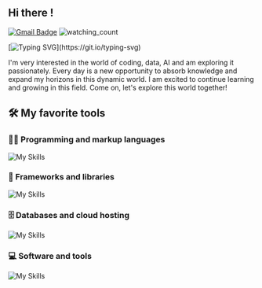## Hi there !

[![Gmail Badge](https://img.shields.io/badge/-Gmail-c14438?style=flat-square&logo=Gmail&logoColor=white&link=mailto:denayativanie@gmail.com)](mailto:denayativanie@gmail.com)
<img src="https://komarev.com/ghpvc/?username=CruzNadin&color=brightgreen" alt="watching_count" />

[![Typing SVG](https://readme-typing-svg.herokuapp.com/?lines=I+am+Naya;Welcome+to+my+github+profile.)](https://git.io/typing-svg)

I'm very interested in the world of coding, data, AI and am exploring it passionately. Every day is a new opportunity to absorb knowledge and expand my horizons in this dynamic world. I am excited to continue learning and growing in this field. Come on, let's explore this world together!

## 🛠️ My favorite tools

### 👨‍💻 Programming and markup languages
![My Skills](https://skillicons.dev/icons?i=js,react,html,css,tailwind,python,php)
### 🧰 Frameworks and libraries
![My Skills](https://skillicons.dev/icons?i=react,bootstrap,docker,github,wordpress,laravel)
### 🗄️ Databases and cloud hosting
![My Skills](https://skillicons.dev/icons?i=aws,vercel,netlify,azure,postgres,mysql)
### 💻 Software and tools
![My Skills](https://skillicons.dev/icons?i=vscode,visualstudio,linux,codepen,figma,stackoverflow)

